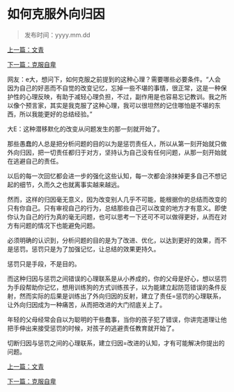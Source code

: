 # 如何克服外向归因

>发布时间：yyyy.mm.dd

[上一篇：文青](social/article83)  

[下一篇：克服自卑](social/article85)  

网友：e大，想问下，如何克服之前提到的这种心理？需要哪些必要条件。“人会因为自己的好恶而不自觉的改变记忆，忘掉一些不堪的事情，很正常，这是一种保护性的心理反映，有助于减轻心理负担，不过，副作用是也容易忘记教训。我之所以像个预言家，其实是我克服了这种心理，我可以很坦然的记住哪怕是不堪的东西，所以我能更好的总结经验。”

大E：这种潜移默化的改变从问题发生的那一刻就开始了。

那些愚蠢的人总是把分析问题的目的以为是惩罚责任人，所以从第一刻开始就只做外向归因，把一切责任都归于对方，坚持认为自己没有任何问题，从那一刻开始就在逃避自己的责任。

以后的每一次回忆都会进一步的强化这些认知，每一次都会涂抹掉更多自己不想记起的细节，久而久之也就离事实越来越远。

然而，这样的归因毫无意义，因为改变别人几乎不可能，能根据你的总结而改变的只有你自己。只有审视自己的行为，总结那些自己可以改变的地方才有意义。即使你认为自己的行为真的毫无问题，也可以思考一下还可不可以做得更好，从而在对方有问题的情况下也能避免问题。

必须明确的认识到，分析问题的目的是为了改进、优化，以达到更好的效果，而不是惩罚。惩罚只是为了加强记忆，让总结的效果更持久。

惩罚只是手段，不是目的。

而这种归因与惩罚之间错误的心理联系是从小养成的，你的父母是好心，想以惩罚为手段帮助你记忆，想用训练狗的方式训练孩子，以为能建立起防范错误的条件反射，然而实际的后果是训练出了外向归因的反射，建立了责任=惩罚的心理联系，让外向归因成为一种痛苦，从而把改进的大门彻底关上了。

年轻的父母经常会自以为聪明的干些蠢事，当你的孩子犯了错误，你讲完道理让他把手伸出来接受惩罚的时候，对孩子的逃避责任教育就开始了。

切断归因与惩罚之间的心理联系，建立归因=改进的认知，才有可能解决你提出的问题。

[上一篇：文青](social/article83)  

[下一篇：克服自卑](social/article85)  


